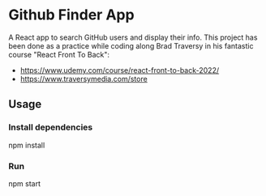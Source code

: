 # Github Finder App

A React app to search GitHub users and display their info.
This project has been done as a practice while coding along Brad Traversy in his fantastic course "React Front To Back":
- https://www.udemy.com/course/react-front-to-back-2022/
- https://www.traversymedia.com/store

## Usage

### Install dependencies

npm install

### Run

npm start
